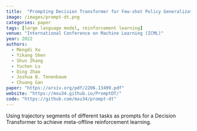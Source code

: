 ```yaml
---
title:  "Prompting Decision Transformer for Few-shot Policy Generalization"
image: /images/prompt-dt.png
categories: paper
tags: [large language model, reinforcement learning]
venue: "International Conference on Machine Learning (ICML)"
year: 2022
authors:
  - Mengdi Xu
  - Yikang Shen
  - Shun Zhang
  - Yuchen Lu
  - Ding Zhao
  - Joshua B. Tenenbaum
  - Chuang Gan
paper: "https://arxiv.org/pdf/2206.13499.pdf"
website: "https://mxu34.github.io/PromptDT/"
code: "https://github.com/mxu34/prompt-dt"
---
```

Using trajectory segments of different tasks as prompts for a Decision Transformer to achieve meta-offline reinforcement learning.
